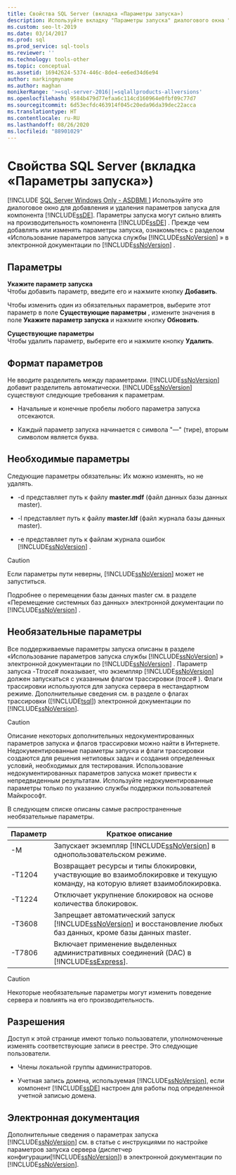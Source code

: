 ```yaml
---
title: Свойства SQL Server (вкладка «Параметры запуска»)
description: Используйте вкладку "Параметры запуска" диалогового окна "Свойства SQL Server" для добавления или удаления параметров запуска, которые могут повлиять на производительность ядра СУБД.
ms.custom: seo-lt-2019
ms.date: 03/14/2017
ms.prod: sql
ms.prod_service: sql-tools
ms.reviewer: ''
ms.technology: tools-other
ms.topic: conceptual
ms.assetid: 16942624-5374-446c-8de4-ee6ed34d6e94
author: markingmyname
ms.author: maghan
monikerRange: '>=sql-server-2016||=sqlallproducts-allversions'
ms.openlocfilehash: 9584b479d77efaa6c114cd160964e0fbf09c77d7
ms.sourcegitcommit: 6d53ecfdc463914f045c20eda96da39dec22acca
ms.translationtype: HT
ms.contentlocale: ru-RU
ms.lasthandoff: 08/26/2020
ms.locfileid: "88901029"
---
```

# <a name="sql-server-properties-startup-parameters-tab"></a>Свойства SQL Server (вкладка «Параметры запуска»)
[!INCLUDE [SQL Server Windows Only - ASDBMI ](../../includes/applies-to-version/sql-windows-only-asdbmi.md)]
  Используйте это диалоговое окно для добавления и удаления параметров запуска для компонента [!INCLUDE[ssDE](../../includes/ssde-md.md)]. Параметры запуска могут сильно влиять на производительность компонента [!INCLUDE[ssDE](../../includes/ssde-md.md)] . Прежде чем добавлять или изменять параметры запуска, ознакомьтесь с разделом «Использование параметров запуска службы [!INCLUDE[ssNoVersion](../../includes/ssnoversion-md.md)] » в электронной документации по [!INCLUDE[ssNoVersion](../../includes/ssnoversion-md.md)] .  
  
## <a name="options"></a>Параметры  
 **Укажите параметр запуска**  
 Чтобы добавить параметр, введите его и нажмите кнопку **Добавить**.  
  
 Чтобы изменить один из обязательных параметров, выберите этот параметр в поле **Существующие параметры** , измените значения в поле **Укажите параметр запуска** и нажмите кнопку **Обновить**.  
  
 **Существующие параметры**  
 Чтобы удалить параметр, выберите его и нажмите кнопку **Удалить**.  
  
## <a name="parameter-format"></a>Формат параметров  
 Не вводите разделитель между параметрами. [!INCLUDE[ssNoVersion](../../includes/ssnoversion-md.md)] добавит разделитель автоматически. [!INCLUDE[ssNoVersion](../../includes/ssnoversion-md.md)] существуют следующие требования к параметрам.  
  
-   Начальные и конечные пробелы любого параметра запуска отсекаются.  
  
-   Каждый параметр запуска начинается с символа "—" (тире), вторым символом является буква.  
  
## <a name="required-parameters"></a>Необходимые параметры  
 Следующие параметры обязательны: Их можно изменять, но не удалять.  
  
-   -d представляет путь к файлу **master.mdf** (файл данных базы данных master).  
  
-   -l представляет путь к файлу **master.ldf** (файл журнала базы данных master).  
  
-   -e представляет путь к файлам журнала ошибок [!INCLUDE[ssNoVersion](../../includes/ssnoversion-md.md)] .  
  
> [!CAUTION]  
>  Если параметры пути неверны, [!INCLUDE[ssNoVersion](../../includes/ssnoversion-md.md)] может не запуститься.  
  
 Подробнее о перемещении базы данных master см. в разделе «Перемещение системных баз данных» электронной документации по [!INCLUDE[ssNoVersion](../../includes/ssnoversion-md.md)] .  
  
## <a name="optional-parameters"></a>Необязательные параметры  
 Все поддерживаемые параметры запуска описаны в разделе «Использование параметров запуска службы [!INCLUDE[ssNoVersion](../../includes/ssnoversion-md.md)] » электронной документации по [!INCLUDE[ssNoVersion](../../includes/ssnoversion-md.md)] . Параметр запуска -T*trace#* показывает, что экземпляр [!INCLUDE[ssNoVersion](../../includes/ssnoversion-md.md)] должен запускаться с указанным флагом трассировки (*trace#* ). Флаги трассировки используются для запуска сервера в нестандартном режиме. Дополнительные сведения см. в разделе о флагах трассировки ([!INCLUDE[tsql](../../includes/tsql-md.md)]) электронной документации по [!INCLUDE[ssNoVersion](../../includes/ssnoversion-md.md)].  
  
> [!CAUTION]  
>  Описание некоторых дополнительных недокументированных параметров запуска и флагов трассировки можно найти в Интернете. Недокументированные параметры запуска и флаги трассировки создаются для решения нетиповых задач и создания определенных условий, необходимых для тестирования. Использование недокументированных параметров запуска может привести к непредвиденным результатам. Используйте недокументированные параметры только по указанию службы поддержки пользователей Майкрософт.  
  
 В следующем списке описаны самые распространенные необязательные параметры.  
  
|Параметр|Краткое описание|  
|---------------|-----------------------|  
|-M|Запускает экземпляр [!INCLUDE[ssNoVersion](../../includes/ssnoversion-md.md)] в однопользовательском режиме.|  
|-T1204|Возвращает ресурсы и типы блокировки, участвующие во взаимоблокировке и текущую команду, на которую влияет взаимоблокировка.|  
|-T1224|Отключает укрупнение блокировок на основе количества блокировок.|  
|-T3608|Запрещает автоматический запуск [!INCLUDE[ssNoVersion](../../includes/ssnoversion-md.md)] и восстановление любых баз данных, кроме базы данных master.|  
|-T7806|Включает применение выделенных административных соединений (DAC) в [!INCLUDE[ssExpress](../../includes/ssexpress-md.md)].|  
  
> [!CAUTION]  
>  Некоторые необязательные параметры могут изменить поведение сервера и повлиять на его производительность.  
  
## <a name="permissions"></a>Разрешения  
 Доступ к этой странице имеют только пользователи, уполномоченные изменять соответствующие записи в реестре. Это следующие пользователи.  
  
-   Члены локальной группы администраторов.  
  
-   Учетная запись домена, используемая [!INCLUDE[ssNoVersion](../../includes/ssnoversion-md.md)], если компонент [!INCLUDE[ssDE](../../includes/ssde-md.md)] настроен для работы под определенной учетной записью домена.  
  
## <a name="books-online-references"></a>Электронная документация  
 Дополнительные сведения о параметрах запуска [!INCLUDE[ssNoVersion](../../includes/ssnoversion-md.md)] см. в статье с инструкциями по настройке параметров запуска сервера (диспетчер конфигурации[!INCLUDE[ssNoVersion](../../includes/ssnoversion-md.md)]) в электронной документации по [!INCLUDE[ssNoVersion](../../includes/ssnoversion-md.md)].  
  
  
